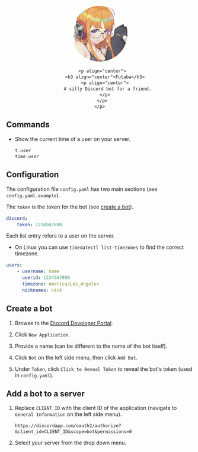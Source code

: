 <div align="center">
    <p align="center">
      <a href="https://github.com/losuler/futaba">
        <img src="img/futaba.png" alt="logo" width="150" height="150">
      </a>

      <p align="center">
        <h3 align="center">Futaba</h3>
        <p align="center">
          A silly Discord bot for a friend.
        </p>
      </p>
    </p>
</div>

## Commands

- Show the current time of a user on your server.

    ```
    t.user
    time.user
    ```

## Configuration

The configuration file `config.yaml` has two main sections (see `config.yaml.example`).

The `token` is the token for the bot (see [create a bot](#create-a-bot)).

```yaml
discord:
    token: 1234567890
```

Each list entry refers to a user on the server.

- On Linux you can use `timedatectl list-timezones` to find the correct timezone.

```yaml
users:
    - username: name
      userid: 1234567890
      timezone: America/Los_Angeles
      nicknames: nick
```

## Create a bot

1. Browse to the [Discord Developer Portal](https://discordapp.com/developers/applications).

2. Click `New Application`.

3. Provide a name (can be different to the name of the bot itself).

4. Click `Bot` on the left side menu, then click `Add Bot`.

5. Under `Token`, click `Click to Reveal Token` to reveal the bot's token (used in `config.yaml`).

## Add a bot to a server

1. Replace `CLIENT_ID` with the client ID of the application (navigate to `General Information` 
on the left side menu).

    ```
    https://discordapp.com/oauth2/authorize?&client_id=CLIENT_ID&scope=bot&permissions=0
    ```

2. Select your server from the drop down menu.